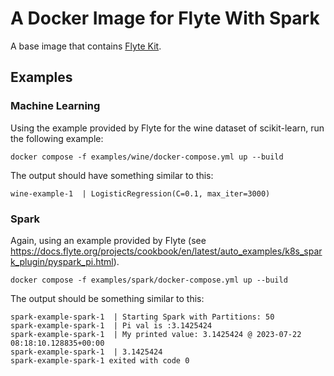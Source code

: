 # A Docker Image for Flyte With Spark

A base image that contains
[Flyte Kit](https://docs.flyte.org/en/latest/index.html).

## Examples

### Machine Learning

Using the example provided by Flyte for the wine dataset of scikit-learn,
run the following example:

```shell
docker compose -f examples/wine/docker-compose.yml up --build
```

The output should have something similar to this:

```
wine-example-1  | LogisticRegression(C=0.1, max_iter=3000)
```
### Spark

Again, using an example provided by Flyte
(see <https://docs.flyte.org/projects/cookbook/en/latest/auto_examples/k8s_spark_plugin/pyspark_pi.html>).

```shell
docker compose -f examples/spark/docker-compose.yml up --build
```

The output should be something similar to this:

```
spark-example-spark-1  | Starting Spark with Partitions: 50
spark-example-spark-1  | Pi val is :3.1425424
spark-example-spark-1  | My printed value: 3.1425424 @ 2023-07-22 08:18:10.128835+00:00
spark-example-spark-1  | 3.1425424
spark-example-spark-1 exited with code 0
```
